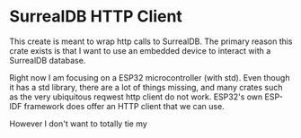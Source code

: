 # SurrealDB HTTP Client

This create is meant to wrap http calls to SurrealDB.
The primary reason this crate exists is that I want to use an embedded device to interact with a SurrealDB database.

Right now I am focusing on a ESP32 microcontroller (with std). Even though it has a std library, there are a lot of things missing, and many crates such as the very ubiquitous reqwest http client do not work. ESP32's own ESP-IDF framework does offer an HTTP client that we can use.

However I don't want to totally tie my